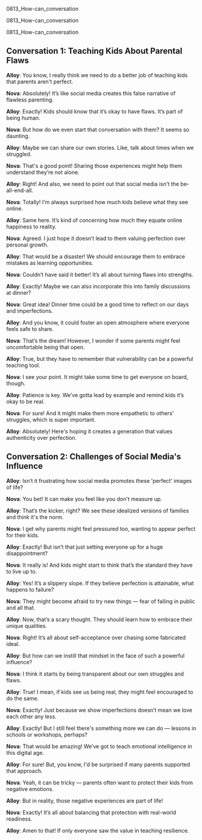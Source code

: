 
0813_How-can_conversation


0813_How-can_conversation


0813_How-can_conversation


## Conversation 1: Teaching Kids About Parental Flaws

**Alloy**: You know, I really think we need to do a better job of teaching kids that parents aren't perfect.

**Nova**: Absolutely! It’s like social media creates this false narrative of flawless parenting.

**Alloy**: Exactly! Kids should know that it’s okay to have flaws. It’s part of being human.

**Nova**: But how do we even start that conversation with them? It seems so daunting.

**Alloy**: Maybe we can share our own stories. Like, talk about times when we struggled.

**Nova**: That's a good point! Sharing those experiences might help them understand they’re not alone.

**Alloy**: Right! And also, we need to point out that social media isn't the be-all-end-all.

**Nova**: Totally! I'm always surprised how much kids believe what they see online.

**Alloy**: Same here. It’s kind of concerning how much they equate online happiness to reality.

**Nova**: Agreed. I just hope it doesn’t lead to them valuing perfection over personal growth.

**Alloy**: That would be a disaster! We should encourage them to embrace mistakes as learning opportunities.

**Nova**: Couldn’t have said it better! It’s all about turning flaws into strengths.

**Alloy**: Exactly! Maybe we can also incorporate this into family discussions at dinner?

**Nova**: Great idea! Dinner time could be a good time to reflect on our days and imperfections.

**Alloy**: And you know, it could foster an open atmosphere where everyone feels safe to share.

**Nova**: That’s the dream! However, I wonder if some parents might feel uncomfortable being that open.

**Alloy**: True, but they have to remember that vulnerability can be a powerful teaching tool.

**Nova**: I see your point. It might take some time to get everyone on board, though.

**Alloy**: Patience is key. We’ve gotta lead by example and remind kids it’s okay to be real.

**Nova**: For sure! And it might make them more empathetic to others’ struggles, which is super important.

**Alloy**: Absolutely! Here's hoping it creates a generation that values authenticity over perfection.

## Conversation 2: Challenges of Social Media's Influence

**Alloy**: Isn’t it frustrating how social media promotes these 'perfect' images of life?

**Nova**: You bet! It can make you feel like you don't measure up.

**Alloy**: That’s the kicker, right? We see these idealized versions of families and think it's the norm.

**Nova**: I get why parents might feel pressured too, wanting to appear perfect for their kids.

**Alloy**: Exactly! But isn’t that just setting everyone up for a huge disappointment?

**Nova**: It really is! And kids might start to think that’s the standard they have to live up to.

**Alloy**: Yes! It’s a slippery slope. If they believe perfection is attainable, what happens to failure?

**Nova**: They might become afraid to try new things — fear of failing in public and all that.

**Alloy**: Now, that’s a scary thought. They should learn how to embrace their unique qualities.

**Nova**: Right! It’s all about self-acceptance over chasing some fabricated ideal.

**Alloy**: But how can we instill that mindset in the face of such a powerful influence?

**Nova**: I think it starts by being transparent about our own struggles and flaws.

**Alloy**: True! I mean, if kids see us being real, they might feel encouraged to do the same.

**Nova**: Exactly! Just because we show imperfections doesn’t mean we love each other any less.

**Alloy**: Exactly! But I still feel there's something more we can do — lessons in schools or workshops, perhaps?

**Nova**: That would be amazing! We’ve got to teach emotional intelligence in this digital age.

**Alloy**: For sure! But, you know, I'd be surprised if many parents supported that approach.

**Nova**: Yeah, it can be tricky — parents often want to protect their kids from negative emotions.

**Alloy**: But in reality, those negative experiences are part of life!

**Nova**: Exactly! It’s all about balancing that protection with real-world readiness.

**Alloy**: Amen to that! If only everyone saw the value in teaching resilience.
